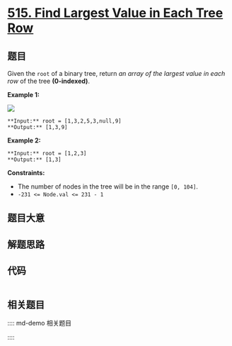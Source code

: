 # [515. Find Largest Value in Each Tree Row](https://leetcode.com/problems/find-largest-value-in-each-tree-row)

## 题目

Given the `root` of a binary tree, return _an array of the largest value in
each row_ of the tree **(0-indexed)**.



**Example 1:**

![](https://assets.leetcode.com/uploads/2020/08/21/largest_e1.jpg)

    
    
    **Input:** root = [1,3,2,5,3,null,9]
    **Output:** [1,3,9]
    

**Example 2:**

    
    
    **Input:** root = [1,2,3]
    **Output:** [1,3]
    



**Constraints:**

  * The number of nodes in the tree will be in the range `[0, 104]`.
  * `-231 <= Node.val <= 231 - 1`


## 题目大意

## 解题思路

## 代码

```javascript

```

## 相关题目

:::: md-demo 相关题目

::::
